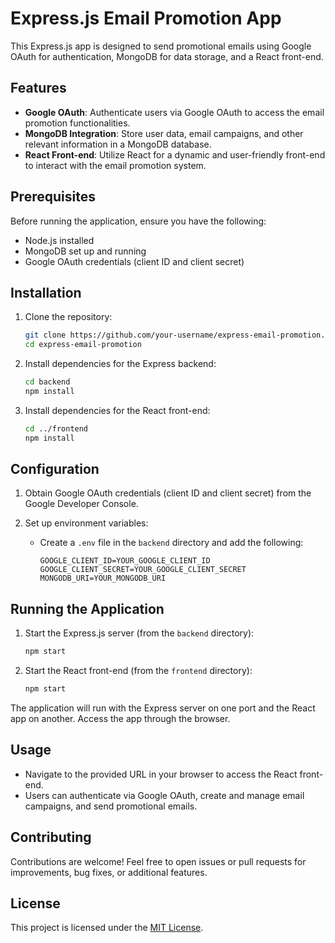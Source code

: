 # Express.js Email Promotion App

This Express.js app is designed to send promotional emails using Google OAuth for authentication, MongoDB for data storage, and a React front-end.

## Features

- **Google OAuth**: Authenticate users via Google OAuth to access the email promotion functionalities.
- **MongoDB Integration**: Store user data, email campaigns, and other relevant information in a MongoDB database.
- **React Front-end**: Utilize React for a dynamic and user-friendly front-end to interact with the email promotion system.

## Prerequisites

Before running the application, ensure you have the following:

- Node.js installed
- MongoDB set up and running
- Google OAuth credentials (client ID and client secret)

## Installation

1. Clone the repository:
    ```bash
    git clone https://github.com/your-username/express-email-promotion.git
    cd express-email-promotion
    ```

2. Install dependencies for the Express backend:
    ```bash
    cd backend
    npm install
    ```

3. Install dependencies for the React front-end:
    ```bash
    cd ../frontend
    npm install
    ```

## Configuration

1. Obtain Google OAuth credentials (client ID and client secret) from the Google Developer Console.

2. Set up environment variables:
    - Create a `.env` file in the `backend` directory and add the following:
        ```
        GOOGLE_CLIENT_ID=YOUR_GOOGLE_CLIENT_ID
        GOOGLE_CLIENT_SECRET=YOUR_GOOGLE_CLIENT_SECRET
        MONGODB_URI=YOUR_MONGODB_URI
        ```

## Running the Application

1. Start the Express.js server (from the `backend` directory):
    ```bash
    npm start
    ```

2. Start the React front-end (from the `frontend` directory):
    ```bash
    npm start
    ```

The application will run with the Express server on one port and the React app on another. Access the app through the browser.

## Usage

- Navigate to the provided URL in your browser to access the React front-end.
- Users can authenticate via Google OAuth, create and manage email campaigns, and send promotional emails.

## Contributing

Contributions are welcome! Feel free to open issues or pull requests for improvements, bug fixes, or additional features.

## License

This project is licensed under the [MIT License](LICENSE).
